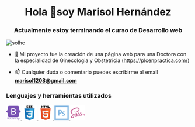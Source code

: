 <h1 align="center">Hola 👋soy Marisol Hernández</h1>
<h3 align="center">Actualmente estoy terminando el curso de Desarrollo web</h3>

<p align="left"> <img src="https://komarev.com/ghpvc/?username=solhc&label=Profile%20views&color=0e75b6&style=flat" alt="solhc" /> </p>



- 🔭 Mi proyecto fue la creación de una página web para una Doctora con la especialidad de Ginecologia y Obstetricia (https://plcenpractica.com/)



- 📫 Cualquier duda o comentario puedes escribirme al email **marisol1208@gmail.com**


<p align="left">
</p>

<h3 align="left">Lenguajes y herramientas utilizados</h3>
<p align="left"> <a href="https://getbootstrap.com" target="_blank" rel="noreferrer"> <img src="https://raw.githubusercontent.com/devicons/devicon/master/icons/bootstrap/bootstrap-plain-wordmark.svg" alt="bootstrap" width="40" height="40"/> </a> <a href="https://www.w3schools.com/css/" target="_blank" rel="noreferrer"> <img src="https://raw.githubusercontent.com/devicons/devicon/master/icons/css3/css3-original-wordmark.svg" alt="css3" width="40" height="40"/> </a> <a href="https://www.w3.org/html/" target="_blank" rel="noreferrer"> <img src="https://raw.githubusercontent.com/devicons/devicon/master/icons/html5/html5-original-wordmark.svg" alt="html5" width="40" height="40"/> </a> <a href="https://www.photoshop.com/en" target="_blank" rel="noreferrer"> <img src="https://raw.githubusercontent.com/devicons/devicon/master/icons/photoshop/photoshop-line.svg" alt="photoshop" width="40" height="40"/> </a> <a href="https://sass-lang.com" target="_blank" rel="noreferrer"> <img src="https://raw.githubusercontent.com/devicons/devicon/master/icons/sass/sass-original.svg" alt="sass" width="40" height="40"/> </a> </p>
